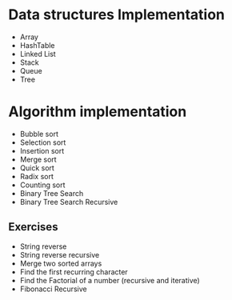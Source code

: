 # Data structures Implementation
* Array
* HashTable
* Linked List
* Stack
* Queue
* Tree

# Algorithm implementation
* Bubble sort
* Selection sort
* Insertion sort
* Merge sort
* Quick sort
* Radix sort
* Counting sort
* Binary Tree Search
* Binary Tree Search Recursive



## Exercises
* String reverse
* String reverse recursive
* Merge two sorted arrays
* Find the first recurring character
* Find the Factorial of a number (recursive and iterative)
* Fibonacci Recursive